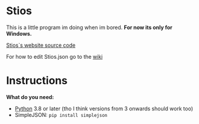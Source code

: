# Stios
This is a little program im doing when im bored.
**For now its only for Windows.**

[Stios`s website source code](https://github.com/Tresquel/stios-website)

For how to edit Stios.json go to the [wiki](https://github.com/Tresquel/Stios/wiki)
# Instructions
**What do you need:**
  - [Python](https://www.python.org/) 3.8 or later (tho I think versions from 3 onwards should work too)
  - SimpleJSON: ```pip install simplejson```
